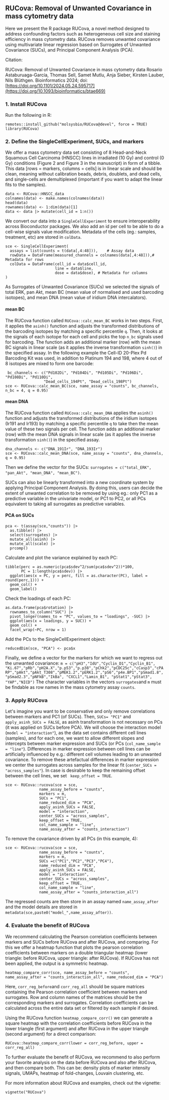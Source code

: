 ## RUCova: Removal of Unwanted Covariance in mass cytometry data
Here we present the R package RUCova, a novel method designed to address confounding factors such as heterogeneous cell size and staining efficiency in mass cytometry data. RUCova  removes unwanted covariance using multivariate linear regression based on Surrogates of Unwanted Covariance (SUCs), and Principal Component Analysis (PCA). 

Citation:

RUCova: Removal of Unwanted Covariance in mass cytometry data
Rosario Astaburuaga-García, Thomas Sell, Samet Mutlu, Anja Sieber, Kirsten Lauber, Nils Blüthgen.
Bioinformatics 2024; doi: [https://doi.org/10.1101/2024.05.24.595717](https://doi.org/10.1093/bioinformatics/btae669)

### 1. Install RUCova

Run the following in R:

```
remotes::install_github("molsysbio/RUCova@devel", force = TRUE)
library(RUCova)
```

### 2. Define the SingleCellExperiment, SUCs, and markers


We offer a mass cytometry data set consisting of 8 Head-and-Neck Squamous Cell Carcinoma (HNSCC) lines in irradiated (10 Gy) and control (0 Gy) conditions (Figure 2 and Figure 3 in the manuscript) in form of a tibble. This data [rows = markers, columns = cells] is in linear scale and should be clean, meaning without calibration beads, debris, doublets, and dead cells, and single-cells are demultiplexed (important if you want to adapt the linear fits to the samples). 

```
data <- RUCova::HNSCC_data
colnames(data) <- make.names(colnames(data)) 
head(data)
rownames(data) <- 1:dim(data)[1]
data <- data |> mutate(cell_id = 1:n())
```

We convert our data into a ```SingleCellExperiment``` to ensure interoperability across Bioconductor packages. We also add an id per cell to be able to do a cell-wise signals value modification. Metadata of the cells (eg.: samples, treatment, etc) are stored in ``colData``.


```
sce <- SingleCellExperiment(
  assays = list(counts = t(data[,4:48])),    # Assay data
  rowData = DataFrame(measured_channels = colnames(data[,4:48])),# Metadata for rows
  colData = DataFrame(cell_id = data$cell_id,
                      line = data$line,
                      dose = data$dose), # Metadata for columns
)

```

As Surrogates of Unwanted Covariance (SUCs) we selected the signals of total ERK, pan Akt, mean BC (mean value of normalised and used barcoding isotopes), and mean DNA (mean value of iridium DNA intercalators).

#### mean BC

The RUCova function called ```RUCova::calc_mean_BC``` works in two steps. First, it applies the ```asinh()``` function and adjusts the transformed distributions of the barcoding isotopes by matching a specific percentile ```q```. Then, it looks at the signals of each isotope for each cell and picks the top ```n_bc``` signals used for barcoding. The function adds an additional marker (row) with the mean BC signals in linear scale (as it applies the inverse transformation ``sinh()``) in the specified assay. In the following example the Cell-ID 20-Plex Pd Barcoding Kit was used, in addition to Platinum 194 and 198, where 4 out of 8 isotopes are mixed to form one barcode:

```
 bc_channels <- c("Pd102Di", "Pd104Di", "Pd105Di", "Pd106Di", "Pd108Di", "Pd110Di", 
                 "Dead_cells_194Pt", "Dead_cells_198Pt")
sce <- RUCova::calc_mean_BC(sce, name_assay = "counts", bc_channels, n_bc = 4, q = 0.95)
```

#### mean DNA

The RUCova function called ```RUCova::calc_mean_DNA``` applies the ```asinh()``` function and adjusts the transformed distributions of the iridium isotopes (Ir191 and Ir193) by matching a specific percentile ```q``` to take then the mean value of these two signals per cell. The function adds an additional marker (row) with the mean DNA signals in linear scale (as it applies the inverse transformation ```sinh()```) in the specified assay. 

```
dna_channels <- c("DNA_191Ir", "DNA_193Ir")
sce <- RUCova::calc_mean_DNA(sce, name_assay = "counts", dna_channels, q = 0.95)
```

Then we define the vector for the SUCs: ```surrogates = c("total_ERK", "pan_Akt", "mean_DNA", "mean_BC")```.

SUCs can also be linearly transformed into a new coordinate system by applying Principal Component Analysis. By doing this, users can decide the extent of unwanted correlation to be removed by using eg.: only PC1 as a predictive variable in the univariate model, or PC1 to PC2, or all PCs equivalent to taking all surrogates as predictive variables.

#### PCA on SUCs

```
pca <- t(assay(sce,"counts")) |> 
  as.tibble() |> 
  select(surrogates) |> 
  mutate_all(asinh) |> 
  mutate_all(scale) |> 
  prcomp()
```

Calculate and plot the variance explained by each PC:

```
tibble(perc = as.numeric(pca$sdev^2/sum(pca$sdev^2))*100, 
       PC = 1:length(pca$sdev)) |>  
  ggplot(aes(x = PC, y = perc, fill = as.character(PC), label = round(perc,1))) + 
  geom_col() +
  geom_label()
```

Check the loadings of each PC:

```
as.data.frame(pca$rotation) |> 
  rownames_to_column("SUC") |> 
  pivot_longer(names_to = "PC", values_to = "loadings", -SUC) |> 
  ggplot(aes(x = loadings, y = SUC)) + 
  geom_col() + 
  facet_wrap(~PC, nrow = 1)
```

Add the PCs to the SingleCellExperiment object:

```
reducedDim(sce, "PCA") <- pca$x
```

Finally, we define a vector for the markers for which we want to regress out the unwanted covariance: ```m = c("pH3","IdU","Cyclin_D1","Cyclin_B1", "Ki.67","pRb","pH2A.X","p.p53","p.p38","pChk2","pCDC25c","cCasp3","cPARP","pAkt","pAkt_T308","pMEK1.2","pERK1.2","pS6","p4e.BP1","pSmad1.8","pSmad2.3","pNFkB","IkBa", "CXCL1","Lamin_B1", "pStat1","pStat3", "YAP","NICD")```
The character variables in the vectors ```surrogates```and ```m``` must be findable as row names in the mass cytometry assay ```counts```.

### 3. Apply RUCova

Let's imagine you want to be conservative and only remove correlations between markers and PC1 (of SUCs). Then, ```SUCs= "PC1"``` and  ```apply_asinh_SUCs = FALSE```, as asinh transformation is not necessary on PCs (it was applied on SUCs before PCA). We will choose the interaction model (```model = "interaction"```), as the data set contains different cell lines (samples), and for each one, we want to allow different slopes and intercepts between marker expression and SUCs (or PCs (```col_name_sample = "line"```). Differences in marker expression between cell lines can be artificially influenced by e.g.: different cell volumes leading to an unwanted covariance. To remove these artefactual differences in marker expression we center the surrogates across samples for the linear fit (```center_SUCs = "across_samples"```). In case is desirable to keep the remaining offset between the cell lines, we set ``` keep_offset = TRUE```. 

```
sce <- RUCova::rucova(sce = sce, 
               name_assay_before = "counts",
               markers = m,
               SUCs = "PC1",  
               name_reduced_dim = "PCA",
               apply_asinh_SUCs = FALSE, 
               model = "interaction",
               center_SUCs = "across_samples",
               keep_offset = TRUE, 
               col_name_sample = "line",     
               name_assay_after = "counts_interaction")
```

To remove the covariance driven by all PCs (in this example, 4):

```
sce <- RUCova::rucova(sce = sce, 
               name_assay_before = "counts",
               markers = m,
               SUCs =c("PC1","PC2","PC3","PC4"),
               name_reduced_dim = "PCA",
               apply_asinh_SUCs = FALSE, 
               model = "interaction",
               center_SUCs = "across_samples",
               keep_offset = TRUE, 
               col_name_sample = "line",     
               name_assay_after = "counts_interaction_all")
```

The regressed counts are then store in an assay named ``name_assay_after`` and the model details are stored in ``metadata(sce,paste0("model_",name_assay_after))``.

### 4. Evaluate the benefit of RUCova

We recommend calculating the Pearson correlation coefficients between markers and SUCs before RUCova and after RUCova, and comparing. For this we offer a heatmap function that plots the pearson correlation coefficients between markers on a double triangular heatmap (lower triangle: before RUCova, upper triangle: after RUCova). If RUCova has not been applied, the output is a symmetric heatmap.

```
heatmap_compare_corr(sce, name_assay_before = "counts", name_assay_after = "counts_interaction_all", name_reduced_dim = "PCA")
```

Here, ```corr_reg_before```and ```corr_reg_all``` should be square matrices containing the Pearson correlation coefficient between markers and surrogates. Row and column names of the matrices should be the corresponding markers and surrogates. Correlation coefficients can be calculated across the entire data set or filtered by each sample if desired.

Using the RUCova function ```heatmap_compare_corr()``` we can generate a square heatmap with the correlation coefficients before RUCova in the lower triangle (first argument) and after RUCova in the upper triangle (second argument) for a direct comparison:

```
RUCova::heatmap_compare_corr(lower = corr_reg_before, upper = corr_reg_all)
```
To further evaluate the benefit of RUCova, we recommend to also perform your favorite analysis on the data before RUCova and also after RUCova, and then compare both. This can be: density plots of marker intensity signals, UMAPs, heatmap of fold-changes, Louvain clustering, etc. 

For more information about RUCova and examples, check out the vignette:

```
vignette("RUCova")
```

